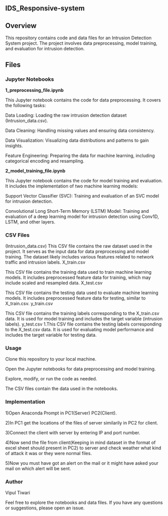## IDS_Responsive-system

## Overview
This repository contains code and data files for an Intrusion Detection System project. The project involves data preprocessing, model training, and evaluation for intrusion detection.

## Files

### Jupyter Notebooks
**1_preprocessing_file.ipynb**

This Jupyter notebook contains the code for data preprocessing. It covers the following tasks:

Data Loading: Loading the raw intrusion detection dataset (Intrusion_data.csv).

Data Cleaning: Handling missing values and ensuring data consistency.

Data Visualization: Visualizing data distributions and patterns to gain insights.

Feature Engineering: Preparing the data for machine learning, including categorical encoding and resampling.

**2_model_training_file.ipynb**

This Jupyter notebook contains the code for model training and evaluation. It includes the implementation of two machine learning models:

Support Vector Classifier (SVC): Training and evaluation of an SVC model for intrusion detection.

Convolutional Long Short-Term Memory (LSTM) Model: Training and evaluation of a deep learning model for intrusion detection using Conv1D, LSTM, and other layers.

### CSV Files
(Intrusion_data.csv)
This CSV file contains the raw dataset used in the project. It serves as the input data for data preprocessing and model training. The dataset likely includes various features related to network traffic and intrusion labels.
X_train.csv

This CSV file contains the training data used to train machine learning models. It includes preprocessed feature data for training, which may include scaled and resampled data.
X_test.csv

This CSV file contains the testing data used to evaluate machine learning models. It includes preprocessed feature data for testing, similar to X_train.csv.
y_train.csv

This CSV file contains the training labels corresponding to the X_train.csv data. It is used for model training and includes the target variable (intrusion labels).
y_test.csv 1.This CSV file contains the testing labels corresponding to the X_test.csv data. It is used for evaluating model performance and includes the target variable for testing data.

### Usage
Clone this repository to your local machine.

Open the Jupyter notebooks for data preprocessing and model training.

Explore, modify, or run the code as needed.

The CSV files contain the data used in the notebooks.

### Implementation
1)Open Anaconda Prompt in PC1(Server) PC2(Client).

2)In PC1 get the locations of the files of server similarily in PC2 for client.

3)Connect the client with server by entering IP and port number.

4)Now send the file from client(Keeping in mind dataset in the format of excel sheet should present in PC2) to server and check weather what kind of attack it was or they were normal files.

5)Now you must have got an alert on the mail or it might have asked your mail on which alert will be sent.

### Author
Vipul Tiwari

Feel free to explore the notebooks and data files. If you have any questions or suggestions, please open an issue.
